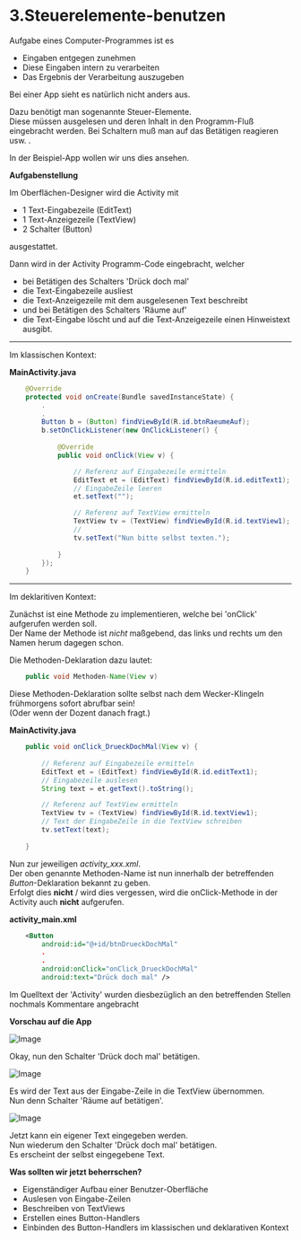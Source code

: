 # 3.Steuerelemente-benutzen

Aufgabe eines Computer-Programmes ist es

- Eingaben entgegen zunehmen
- Diese Eingaben intern zu verarbeiten
- Das Ergebnis der Verarbeitung auszugeben
 
Bei einer App sieht es natürlich nicht anders aus.

Dazu benötigt man sogenannte Steuer-Elemente.  
Diese müssen ausgelesen und deren Inhalt in den Programm-Fluß eingebracht werden.
Bei Schaltern muß man auf das Betätigen reagieren usw. .

In der Beispiel-App wollen wir uns dies ansehen.  

__Aufgabenstellung__

Im Oberflächen-Designer wird die Activity mit

- 1 Text-Eingabezeile (EditText)
- 1 Text-Anzeigezeile (TextView)
- 2 Schalter (Button)

ausgestattet.

Dann wird in der Activity Programm-Code eingebracht, welcher

- bei Betätigen des Schalters 'Drück doch mal'
- die Text-Eingabezeile ausliest
- die Text-Anzeigezeile mit dem ausgelesenen Text beschreibt
- und bei Betätigen des Schalters 'Räume auf'
- die Text-Eingabe löscht und auf die Text-Anzeigezeile einen Hinweistext ausgibt. 


----

Im klassischen Kontext:

**MainActivity.java**
```java
	@Override
	protected void onCreate(Bundle savedInstanceState) {
		.
		.
		Button b = (Button) findViewById(R.id.btnRaeumeAuf);
		b.setOnClickListener(new OnClickListener() {
			
			@Override
			public void onClick(View v) {

				// Referenz auf Eingabezeile ermitteln  
				EditText et = (EditText) findViewById(R.id.editText1);
				// EingabeZeile leeren
				et.setText("");

				// Referenz auf TextView ermitteln
				TextView tv = (TextView) findViewById(R.id.textView1);
				// 
				tv.setText("Nun bitte selbst texten.");
				
			}
		});
	}
```

----

Im deklaritiven Kontext:

Zunächst ist eine Methode zu implementieren, welche bei 'onClick' aufgerufen werden soll.  
Der Name der Methode ist _nicht_ maßgebend, das links und rechts um den Namen herum dagegen schon.  

Die Methoden-Deklaration dazu lautet:

```java
	public void Methoden-Name(View v)
```

Diese Methoden-Deklaration sollte selbst nach dem Wecker-Klingeln frühmorgens sofort abrufbar sein!  
(Oder wenn der Dozent danach fragt.) 

**MainActivity.java**
```java
	public void onClick_DrueckDochMal(View v) {
		
		// Referenz auf Eingabezeile ermitteln  
		EditText et = (EditText) findViewById(R.id.editText1);
		// Eingabezeile auslesen
		String text = et.getText().toString();

		// Referenz auf TextView ermitteln
		TextView tv = (TextView) findViewById(R.id.textView1);
		// Text der EingabeZeile in die TextView schreiben
		tv.setText(text);
		
	}
```

Nun zur jeweiligen *activity_xxx.xml*.  
Der oben genannte Methoden-Name ist nun innerhalb der betreffenden _Button_-Deklaration bekannt zu geben.  
Erfolgt dies __nicht__ / wird dies vergessen, wird die onClick-Methode in der Activity auch __nicht__  aufgerufen.

**activity_main.xml**

```xml
    <Button
        android:id="@+id/btnDrueckDochMal"
		.
		.
        android:onClick="onClick_DrueckDochMal"
        android:text="Drück doch mal" />
```

Im Quelltext der 'Activity' wurden diesbezüglich an den betreffenden Stellen nochmals Kommentare angebracht


__Vorschau auf die App__

![Image](./readme-img/steuerelemente-start.png)

Okay, nun den Schalter 'Drück doch mal' betätigen.

![Image](./readme-img/steuerelemente-next.png)

Es wird der Text aus der Eingabe-Zeile in die TextView übernommen.  
Nun denn Schalter 'Räume auf betätigen'.

![Image](./readme-img/steuerelemente-third.png)

Jetzt kann ein eigener Text eingegeben werden.  
Nun wiederum den Schalter 'Drück doch mal' betätigen.  
Es erscheint der selbst eingegebene Text. 

__Was sollten wir jetzt beherrschen?__

- Eigenständiger Aufbau einer Benutzer-Oberfläche
- Auslesen von Eingabe-Zeilen
- Beschreiben von TextViews
- Erstellen eines Button-Handlers
- Einbinden des Button-Handlers im klassischen und deklarativen Kontext  